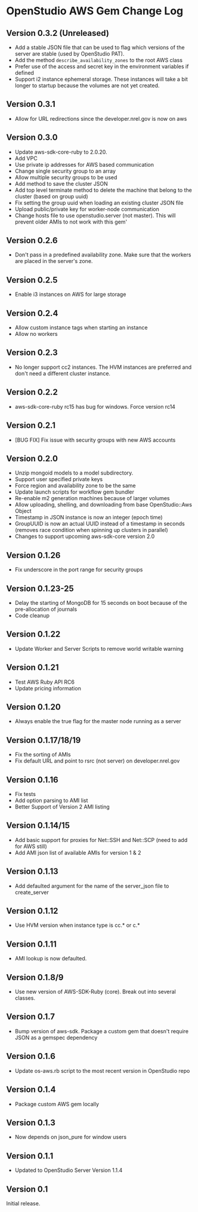 OpenStudio AWS Gem Change Log
==================================

Version 0.3.2 (Unreleased)
-------------
* Add a stable JSON file that can be used to flag which versions of the server are stable (used by OpenStudio PAT).
* Add the method `describe_availability_zones` to the root AWS class
* Prefer use of the access and secret key in the environment variables if defined
* Support i2 instance ephemeral storage. These instances will take a bit longer to startup because the volumes are not yet created.

Version 0.3.1
-------------
* Allow for URL redirections since the developer.nrel.gov is now on aws

Version 0.3.0
-------------
* Update aws-sdk-core-ruby to 2.0.20.
* Add VPC
* Use private ip addresses for AWS based communication
* Change single security group to an array
* Allow multiple security groups to be used
* Add method to save the cluster JSON
* Add top level terminate method to delete the machine that belong to the cluster (based on group uuid)
* Fix setting the group uuid when loading an existing cluster JSON file
* Upload public/private key for worker-node communication
* Change hosts file to use openstudio.server (not master). This will prevent older AMIs to not work with this gem'

Version 0.2.6
-------------
* Don't pass in a predefined availability zone. Make sure that the workers are placed in the server's zone.

Version 0.2.5
-------------
* Enable i3 instances on AWS for large storage

Version 0.2.4
-------------
* Allow custom instance tags when starting an instance
* Allow no workers

Version 0.2.3
-------------
* No longer support cc2 instances. The HVM instances are preferred and don't need a different cluster instance.

Version 0.2.2
-------------
* aws-sdk-core-ruby rc15 has bug for windows. Force version rc14

Version 0.2.1
-------------
* [BUG FIX] Fix issue with security groups with new AWS accounts

Version 0.2.0
-------------
* Unzip mongoid models to a model subdirectory. 
* Support user specified private keys
* Force region and availability zone to be the same
* Update launch scripts for workflow gem bundler
* Re-enable m2 generation machines because of larger volumes
* Allow uploading, shelling, and downloading from base OpenStudio::Aws Object
* Timestamp in JSON instance is now an integer (epoch time)
* GroupUUID is now an actual UUID instead of a timestamp in seconds (removes race condition when spinning up clusters in parallel)
* Changes to support upcoming aws-sdk-core version 2.0

Version 0.1.26
--------------
* Fix underscore in the port range for security groups

Version 0.1.23-25
--------------
* Delay the starting of MongoDB for 15 seconds on boot because of the pre-allocation of journals
* Code cleanup

Version 0.1.22
--------------
* Update Worker and Server Scripts to remove world writable warning

Version 0.1.21
--------------
* Test AWS Ruby API RC6
* Update pricing information

Version 0.1.20
--------------
* Always enable the true flag for the master node running as a server

Version 0.1.17/18/19
-------------------
* Fix the sorting of AMIs
* Fix default URL and point to rsrc (not server) on developer.nrel.gov

Version 0.1.16
--------------
* Fix tests
* Add option parsing to AMI list
* Better Support of Version 2 AMI listing

Version 0.1.14/15
-------------
* Add basic support for proxies for Net::SSH and Net::SCP (need to add for AWS still)
* Add AMI json list of available AMIs for version 1 & 2

Version 0.1.13
--------------
* Add defaulted argument for the name of the server_json file to create_server

Version 0.1.12
--------------
* Use HVM version when instance type is cc.* or c.*

Version 0.1.11
-------------
* AMI lookup is now defaulted.  

Version 0.1.8/9
-------------
* Use new version of AWS-SDK-Ruby (core).  Break out into several classes.

Version 0.1.7
-------------
* Bump version of aws-sdk. Package a custom gem that doesn't require JSON as a gemspec dependency

Version 0.1.6
-------------
* Update os-aws.rb script to the most recent version in OpenStudio repo

Version 0.1.4
-------------
* Package custom AWS gem locally

Version 0.1.3
-------------
* Now depends on json_pure for window users

Version 0.1.1
-------------
* Updated to OpenStudio Server Version 1.1.4

Version 0.1
-----------
Initial release.



